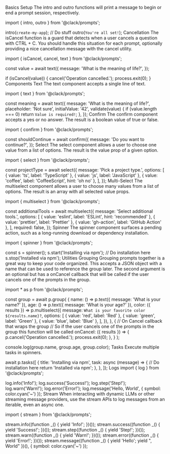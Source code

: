 Basics
Setup
The intro and outro functions will print a message to begin or end a prompt session, respectively.

import { intro, outro } from '@clack/prompts';

intro(`create-my-app`);
// Do stuff
outro(`You're all set!`);
Cancellation
The isCancel function is a guard that detects when a user cancels a question with CTRL + C. You should handle this situation for each prompt, optionally providing a nice cancellation message with the cancel utility.

import { isCancel, cancel, text } from '@clack/prompts';

const value = await text({
message: 'What is the meaning of life?',
});

if (isCancel(value)) {
cancel('Operation cancelled.');
process.exit(0);
}
Components
Text
The text component accepts a single line of text.

import { text } from '@clack/prompts';

const meaning = await text({
message: 'What is the meaning of life?',
placeholder: 'Not sure',
initialValue: '42',
validate(value) {
if (value.length === 0) return `Value is required!`;
},
});
Confirm
The confirm component accepts a yes or no answer. The result is a boolean value of true or false.

import { confirm } from '@clack/prompts';

const shouldContinue = await confirm({
message: 'Do you want to continue?',
});
Select
The select component allows a user to choose one value from a list of options. The result is the value prop of a given option.

import { select } from '@clack/prompts';

const projectType = await select({
message: 'Pick a project type.',
options: [
{ value: 'ts', label: 'TypeScript' },
{ value: 'js', label: 'JavaScript' },
{ value: 'coffee', label: 'CoffeeScript', hint: 'oh no' },
],
});
Multi-Select
The multiselect component allows a user to choose many values from a list of options. The result is an array with all selected value props.

import { multiselect } from '@clack/prompts';

const additionalTools = await multiselect({
message: 'Select additional tools.',
options: [
{ value: 'eslint', label: 'ESLint', hint: 'recommended' },
{ value: 'prettier', label: 'Prettier' },
{ value: 'gh-action', label: 'GitHub Action' },
],
required: false,
});
Spinner
The spinner component surfaces a pending action, such as a long-running download or dependency installation.

import { spinner } from '@clack/prompts';

const s = spinner();
s.start('Installing via npm');
// Do installation here
s.stop('Installed via npm');
Utilities
Grouping
Grouping prompts together is a great way to keep your code organized. This accepts a JSON object with a name that can be used to reference the group later. The second argument is an optional but has a onCancel callback that will be called if the user cancels one of the prompts in the group.

import \* as p from '@clack/prompts';

const group = await p.group(
{
name: () => p.text({ message: 'What is your name?' }),
age: () => p.text({ message: 'What is your age?' }),
color: ({ results }) =>
p.multiselect({
message: `What is your favorite color ${results.name}?`,
options: [
{ value: 'red', label: 'Red' },
{ value: 'green', label: 'Green' },
{ value: 'blue', label: 'Blue' },
],
}),
},
{
// On Cancel callback that wraps the group
// So if the user cancels one of the prompts in the group this function will be called
onCancel: ({ results }) => {
p.cancel('Operation cancelled.');
process.exit(0);
},
}
);

console.log(group.name, group.age, group.color);
Tasks
Execute multiple tasks in spinners.

await p.tasks([
{
title: 'Installing via npm',
task: async (message) => {
// Do installation here
return 'Installed via npm';
},
},
]);
Logs
import { log } from '@clack/prompts';

log.info('Info!');
log.success('Success!');
log.step('Step!');
log.warn('Warn!');
log.error('Error!');
log.message('Hello, World', { symbol: color.cyan('~') });
Stream
When interacting with dynamic LLMs or other streaming message providers, use the stream APIs to log messages from an iterable, even an async one.

import { stream } from '@clack/prompts';

stream.info((function _() { yield 'Info!'; })());
stream.success((function _() { yield 'Success!'; })());
stream.step((function _() { yield 'Step!'; })());
stream.warn((function _() { yield 'Warn!'; })());
stream.error((function _() { yield 'Error!'; })());
stream.message((function _() { yield 'Hello'; yield ", World" })(), { symbol: color.cyan('~') });
